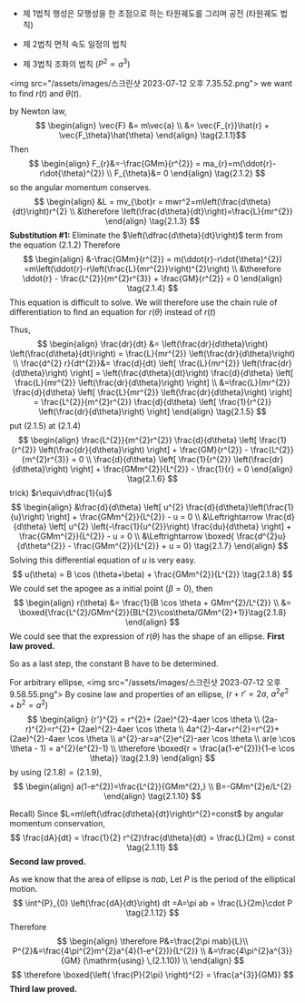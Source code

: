 - 제 1법칙
	행성은 모행성을 한 초점으로 하는 타원궤도를 그리며 공전 (타원궤도 법칙)

- 제 2법칙
	면적 속도 일정의 법칙

- 제 3법칙
	조화의 법칙 ($P^{2} \propto a^{3}$)


<img src="/assets/images/스크린샷 2023-07-12 오후 7.35.52.png"\>
we want to find $r(t)$ and $\theta(t)$.

by Newton law,
$$
\begin{align}
\vec{F} &= m\vec{a} \\
&= \vec{F_{r}}\hat{r} + \vec{F_\theta}\hat{\theta}
\end{align} \tag{2.1.1}$$
Then
$$
\begin{align}
F_{r}&=-\frac{GMm}{r^{2}} = ma_{r}=m(\ddot{r}-r\dot{\theta}^{2}) \\
F_{\theta}&= 0
\end{align} \tag{2.1.2}
$$
so the angular momentum conserves.
$$
\begin{align}
&L = mv_{\bot}r = mwr^2=m\left(\frac{d\theta}{dt}\right)r^{2}
\\
&\therefore \left(\frac{d\theta}{dt}\right)=\frac{L}{mr^{2}}
\end{align} \tag{2.1.3}
$$
**Substitution #1:** Eliminate the $\left(\dfrac{d\theta}{dt}\right)$ term from the equation $(2.1.2)$
Therefore
$$
\begin{align}
&-\frac{GMm}{r^{2}} = m(\ddot{r}-r\dot{\theta}^{2}) =m\left(\ddot{r}-r\left(\frac{L}{mr^{2}}\right)^{2}\right) \\
&\therefore \ddot{r}  - \frac{L^{2}}{m^{2}r^{3}} + \frac{GM}{r^{2}} = 0
\end{align} \tag{2.1.4}
$$
This equation is difficult to solve. We will therefore use the chain rule of differentiation to find an equation for $r(\theta)$ instead of $r(t)$

Thus, 
$$
\begin{align}
\frac{dr}{dt}  &= \left(\frac{dr}{d\theta}\right)  \left(\frac{d\theta}{dt}\right) = \frac{L}{mr^{2}} \left(\frac{dr}{d\theta}\right) \\
\frac{d^{2} r}{dt^{2}}&= \frac{d}{dt} \left[ \frac{L}{mr^{2}} \left(\frac{dr}{d\theta}\right) \right] = \left(\frac{d\theta}{dt}\right) \frac{d}{d\theta} \left[ \frac{L}{mr^{2}} \left(\frac{dr}{d\theta}\right) \right] \\
&=\frac{L}{mr^{2}} \frac{d}{d\theta} \left[ \frac{L}{mr^{2}} \left(\frac{dr}{d\theta}\right) \right] = \frac{L^{2}}{m^{2}r^{2}} \frac{d}{d\theta} \left[ \frac{1}{r^{2}} \left(\frac{dr}{d\theta}\right) \right] 
\end{align} \tag{2.1.5}
$$
put $(2.1.5)$ at $(2.1.4)$
$$
\begin{align}
\frac{L^{2}}{m^{2}r^{2}} \frac{d}{d\theta} \left[ \frac{1}{r^{2}} \left(\frac{dr}{d\theta}\right) \right] + \frac{GM}{r^{2}} - \frac{L^{2}}{m^{2}r^{3}} = 0 \\
\frac{d}{d\theta} \left[ \frac{1}{r^{2}} \left(\frac{dr}{d\theta}\right) \right] + \frac{GMm^{2}}{L^{2}} - \frac{1}{r} = 0 
\end{align} \tag{2.1.6}
$$
trick) $r\equiv\dfrac{1}{u}$
$$
\begin{align}
&\frac{d}{d\theta} \left[ u^{2} \frac{d}{d\theta}\left(\frac{1}{u}\right) \right] + \frac{GMm^{2}}{L^{2}} - u = 0 \\
&\Leftrightarrow \frac{d}{d\theta} \left[ u^{2} \left(-\frac{1}{u^{2}}\right) \frac{du}{d\theta} \right] + \frac{GMm^{2}}{L^{2}} - u = 0 \\
&\Leftrightarrow \boxed{ \frac{d^{2}u}{d\theta^{2}}  - \frac{GMm^{2}}{L^{2}} + u = 0} \tag{2.1.7}
\end{align} 
$$
Solving this differential equation of $u$ is very easy.
$$
u(\theta) = B \cos (\theta+\beta) + \frac{GMm^{2}}{L^{2}} \tag{2.1.8}
$$
We could set the apogee as a initial point ($\beta=0$), then
$$
\begin{align}
r(\theta) &= \frac{1}{B \cos \theta + GMm^{2}/L^{2}} \\
&= \boxed{\frac{L^{2}/GMm^{2}}{BL^{2}\cos\theta/GMm^{2}+1}}\tag{2.1.8}
\end{align}
$$
We could see that the expression of $r(\theta)$ has the shape of an ellipse. **First law proved.**

So as a last step, the constant B have to be determined. 

For arbitrary ellipse,
<img src="/assets/images/스크린샷 2023-07-12 오후 9.58.55.png"\>
By cosine law and properties of an ellipse, ($r+r'=2a,\,\, a^{2}e^{2}+b^{2}=a^{2}$)
$$
\begin{align}
{r'}^{2} = r^{2}+ (2ae)^{2}-4aer \cos \theta \\
(2a-r)^{2}=r^{2}+ (2ae)^{2}-4aer \cos \theta \\
4a^{2}-4ar+r^{2}=r^{2}+ (2ae)^{2}-4aer \cos \theta \\
a^{2}-ar=a^{2}e^{2}-aer \cos \theta \\
ar(e \cos \theta - 1) = a^{2}(e^{2}-1) \\
\therefore \boxed{r = \frac{a(1-e^{2})}{1-e \cos \theta}} \tag{2.1.9}
\end{align}
$$
by using $(2.1.8)=(2.1.9)$,
$$
\begin{align}
a(1-e^{2})=\frac{L^{2}}{GMm^{2},} \\ 
B=-GMm^{2}e/L^{2}
\end{align} \tag{2.1.10}
$$

Recall) Since $L=m\left(\dfrac{d\theta}{dt}\right)r^{2}=const$ by angular momentum conservation,
$$
\frac{dA}{dt} = \frac{1}{2} r^{2}\frac{d\theta}{dt} = \frac{L}{2m} = const \tag{2.1.11}
$$
**Second law proved.**

As we know that the area of ellipse is $\pi ab$, Let $P$ is the period of the elliptical motion.
$$
\int^{P}_{0} \left(\frac{dA}{dt}\right) dt =A=\pi ab = \frac{L}{2m}\cdot P \tag{2.1.12}
$$
Therefore
$$
\begin{align}
\therefore P&=\frac{2\pi mab}{L}\\
P^{2}&=\frac{4\pi^{2}m^{2}a^{4}(1-e^{2})}{L^{2}} \\
&=\frac{4\pi^{2}a^{3}}{GM} (\mathrm{using} \,(2.1.10)) \\
\end{align}
$$
$$
\therefore \boxed{\left( \frac{P}{2\pi} \right)^{2} = \frac{a^{3}}{GM}}
$$
**Third law proved.**



